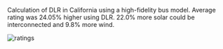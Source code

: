Calculation of DLR in California using a high-fidelity bus model. Average rating was 24.05% higher using DLR. 22.0% more solar could be interconnected and 9.8% more wind.

![ratings](https://github.com/user-attachments/assets/246d4114-e539-4d64-b59d-48213c4a63be)
